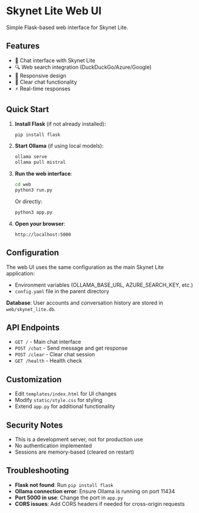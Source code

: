 # Skynet Lite Web UI

Simple Flask-based web interface for Skynet Lite.

## Features

- 💬 Chat interface with Skynet Lite
- 🔍 Web search integration (DuckDuckGo/Azure/Google)
- 📱 Responsive design
- 🧹 Clear chat functionality
- ⚡ Real-time responses

## Quick Start

1. **Install Flask** (if not already installed):
   ```bash
   pip install flask
   ```

2. **Start Ollama** (if using local models):
   ```bash
   ollama serve
   ollama pull mistral
   ```

3. **Run the web interface**:
   ```bash
   cd web
   python3 run.py
   ```
   
   Or directly:
   ```bash
   python3 app.py
   ```

4. **Open your browser**:
   ```
   http://localhost:5000
   ```

## Configuration

The web UI uses the same configuration as the main Skynet Lite application:

- Environment variables (OLLAMA_BASE_URL, AZURE_SEARCH_KEY, etc.)
- `config.yaml` file in the parent directory

**Database**: User accounts and conversation history are stored in `web/skynet_lite.db`.

## API Endpoints

- `GET /` - Main chat interface
- `POST /chat` - Send message and get response
- `POST /clear` - Clear chat session
- `GET /health` - Health check

## Customization

- Edit `templates/index.html` for UI changes
- Modify `static/style.css` for styling
- Extend `app.py` for additional functionality

## Security Notes

- This is a development server, not for production use
- No authentication implemented
- Sessions are memory-based (cleared on restart)

## Troubleshooting

- **Flask not found**: Run `pip install flask`
- **Ollama connection error**: Ensure Ollama is running on port 11434
- **Port 5000 in use**: Change the port in `app.py`
- **CORS issues**: Add CORS headers if needed for cross-origin requests

